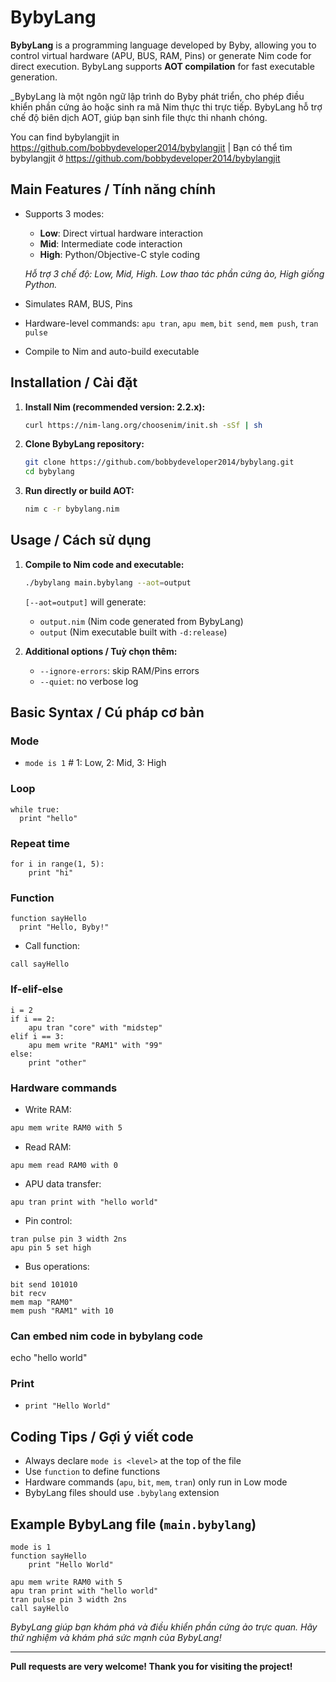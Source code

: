 # BybyLang

**BybyLang** is a programming language developed by Byby, allowing you to control virtual hardware (APU, BUS, RAM, Pins) or generate Nim code for direct execution. BybyLang supports **AOT compilation** for fast executable generation.

_BybyLang là một ngôn ngữ lập trình do Byby phát triển, cho phép điều khiển phần cứng ảo hoặc sinh ra mã Nim thực thi trực tiếp. BybyLang hỗ trợ chế độ biên dịch AOT, giúp bạn sinh file thực thi nhanh chóng.

You can find bybylangjit in https://github.com/bobbydeveloper2014/bybylangjit | 
Bạn có thể tìm bybylangjit ở https://github.com/bobbydeveloper2014/bybylangjit

## Main Features / Tính năng chính

- Supports 3 modes:
  - **Low**: Direct virtual hardware interaction
  - **Mid**: Intermediate code interaction
  - **High**: Python/Objective-C style coding

  _Hỗ trợ 3 chế độ: Low, Mid, High. Low thao tác phần cứng ảo, High giống Python._
- Simulates RAM, BUS, Pins
- Hardware-level commands: `apu tran`, `apu mem`, `bit send`, `mem push`, `tran pulse`
- Compile to Nim and auto-build executable

## Installation / Cài đặt

1. **Install Nim (recommended version: 2.2.x):**
    ```bash
    curl https://nim-lang.org/choosenim/init.sh -sSf | sh
    ```

2. **Clone BybyLang repository:**
    ```bash
    git clone https://github.com/bobbydeveloper2014/bybylang.git
    cd bybylang
    ```

3. **Run directly or build AOT:**
    ```bash
    nim c -r bybylang.nim
    ```

## Usage / Cách sử dụng

1. **Compile to Nim code and executable:**
    ```bash
    ./bybylang main.bybylang --aot=output
    ```
    `[--aot=output]` will generate:
     - `output.nim` (Nim code generated from BybyLang)
     - `output` (Nim executable built with `-d:release`)

2. **Additional options / Tuỳ chọn thêm:**
   - `--ignore-errors`: skip RAM/Pins errors
   - `--quiet`: no verbose log

## Basic Syntax / Cú pháp cơ bản

### Mode

- `mode is 1` # 1: Low, 2: Mid, 3: High
### Loop
```bybylang
while true:
  print "hello"
```
### Repeat time
```bybylang
for i in range(1, 5):
    print "hi"
```
### Function

```bybylang
function sayHello
  print "Hello, Byby!"
```
- Call function:
```bybylang
call sayHello
```
### If-elif-else
```bybylang
i = 2
if i == 2:
    apu tran "core" with "midstep"
elif i == 3:
    apu mem write "RAM1" with "99"
else:
    print "other"
```
### Hardware commands

- Write RAM:
```bash
apu mem write RAM0 with 5
```
- Read RAM:
```
apu mem read RAM0 with 0
```
- APU data transfer:
```bybylang
apu tran print with "hello world"
```
- Pin control:
```bybylang
tran pulse pin 3 width 2ns
apu pin 5 set high
```
- Bus operations:
```bybylang
bit send 101010
bit recv
mem map "RAM0"
mem push "RAM1" with 10
```
### Can embed nim code in bybylang code
echo "hello world"
### Print

- `print "Hello World"`

## Coding Tips / Gợi ý viết code

- Always declare `mode is <level>` at the top of the file
- Use `function` to define functions
- Hardware commands (`apu`, `bit`, `mem`, `tran`) only run in Low mode
- BybyLang files should use `.bybylang` extension

## Example BybyLang file (`main.bybylang`)

```bybylang
mode is 1
function sayHello
    print "Hello World"

apu mem write RAM0 with 5
apu tran print with "hello world"
tran pulse pin 3 width 2ns
call sayHello
```

_BybyLang giúp bạn khám phá và điều khiển phần cứng ảo trực quan. Hãy thử nghiệm và khám phá sức mạnh của BybyLang!_

---

**Pull requests are very welcome! Thank you for visiting the project!**
